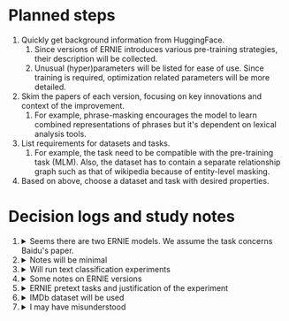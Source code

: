 # Planned steps

1. Quickly get background information from HuggingFace. 
    1. Since versions of ERNIE introduces various pre-training strategies, their description will be collected. 
    1. Unusual (hyper)parameters will be listed for ease of use. Since training is required, optimization related parameters will be more detailed.
1. Skim the papers of each version, focusing on key innovations and context of the improvement.
    1. For example, phrase-masking encourages the model to learn combined representations of phrases but it's dependent on lexical analysis tools.  
1. List requirements for datasets and tasks. 
    1. For example, the task need to be compatible with the pre-training task (MLM). Also, the dataset has to contain a separate relationship graph such as that of wikipedia because of entity-level masking. 
1. Based on above, choose a dataset and task with desired properties.

# Decision logs and study notes

1. <details>
    <summary> Seems there are two ERNIE models. We assume the task concerns Baidu's paper. </summary>

    With published versions on HuggingFace, it seems ERNIE by Baidu is much more popular. Following is the source paper and short note on each.
    - [Baidu's paper](https://arxiv.org/pdf/1904.09223v1): About token-level knowledge integration through a masking strategy that concerns entities and phrases. By using prior knowledge graph of entity relation (e.g. wikipedia) and lexical analysis tools, entity-level and phrase-level texts are masked in chunks. 
    - [Huawei's paper](https://arxiv.org/pdf/1905.07129v1): About fusing entity relationship knowledge graphs through specialized architecture. Compared to above, this method 1) uses separate embedding for entities 2) adds architectural components to fuse entities and tokens 3) does not consider phrases.
   </details>
1. <details>
    <summary> Notes will be minimal </summary>

    I messed up and ended up working on applying ERNIE methods to my research. Now due to time constraints (6 hours until EOD), I'll mainly work on implementation and come back to notes.
   </details>
1. <details>
    <summary> Will run text classification experiments </summary>

    Firstly, it's the cheapest and only affordable ERNIE-related task. Secondly, papers of all versions of ERNIE are limited to fine-tuning and does not run linear probing evaluation. Although I am not very familiar with language domain, linear probing has unique importance when arbitrary downstream classification tasks are concerned ([1] and [2]). Specifically, it's compatible with the learning pressure of cross-entropy-based losses which minimizes unnecessary information loss in features due to fine-tuning task.

    For linear probing, we freeze the pre-trained model. For each input, we collect the intermediate outputs of pre-selected layers. Lastly, a linear layer is trained for each intermediate layer. A same procedure can be found in BERT paper ([3]).

    [1] Alain, G., & Bengio, Y. (2018). Understanding intermediate layers using linear classifier probes. arXiv [Stat.ML]. Retrieved from [http://arxiv.org/abs/1610.01644](http://arxiv.org/abs/1610.01644)
    
    [2] Tomihari, A., & Sato, I. (2024). Understanding Linear Probing then Fine-tuning Language Models from NTK Perspective. arXiv [Cs.LG]. Retrieved from [http://arxiv.org/abs/2405.16747](http://arxiv.org/abs/2405.16747)

    [3] Devlin, J., Chang, M.-W., Lee, K., & Toutanova, K. (2019). BERT: Pre-training of Deep Bidirectional Transformers for Language Understanding. arXiv [Cs.CL]. Retrieved from [http://arxiv.org/abs/1810.04805](http://arxiv.org/abs/1810.04805)
    
   </details>
1. <details>
    <summary> Some notes on ERNIE versions </summary>

    - There are 3 main versions of ERNIE, mostly in Chinese.
    - On huggingface, only ERNIE 2.0 (103M params) has English version. Since I want to use pretrained model, I'll use this.
    - In ERNIE 1.0, the researchers propose masking related entities (based on additional knowledge graph data) and phrases (based on lexical tools) jointly. By predicting the whole chunk of such related tokens, the model is encouraged to encode higher-level representation.
    - In ERNIE 2.0, introduces a very simple continual pre-training framework which ensures none of the pretext tasks are ignored by the model. But more importantly to this experiment, they also propose several pre-training tasks which will be listed below.
    - In ERNIE 3.0, it seems their main contribution is adapting previously introduced innovations to large-scale models (10B params). For now, this paper is skipped.
   </details>
1. <details>
    <summary> ERNIE pretext tasks and justification of the experiment </summary>

    From self-supervised learning perspective, choice of pretext task needs to be compatible with all meaningful downstream tasks. For instance, contrastive learning from image domain injects various invariant properties depending on the data augmentation. Both intuition and empirical findings show that shift, scale, or rotation invariances are compatible with most image-related downstream tasks.

    List of pretext tasks:
    - Masked Language Modeling
        - Randomly masks tokens in input text and trains model to predict the original tokens.
        - Introduces inductive bias for understanding contextual word representations.
    - Word-aware Pre-training Tasks
        - Knowledge Masking Task
            - Masks entire phrases and named entities rather than individual tokens.
            - Introduces inductive bias for understanding high-level semantic units and knowledge integration.
        - Capitalization Prediction Task
            - Predicts whether words are capitalized or not.
            - Introduces inductive bias for understanding entity recognition cues.
        - Token-Document Relation Prediction Task
            - Predicts whether a token in one segment appears in other segments of the document.
            - Introduces inductive bias for identifying key words and main topics.
    - Structure-aware Pre-training Tasks
        - Sentence Reordering Task
            - Shuffles paragraph segments and trains model to reconstruct original order.
            - According to the authors, this is for understanding relationships among sentences. But in my opinion, this is teaching permutation invariance (i.e. similar representation when the inputs are permuted).
        - Sentence Distance Task
            - Classifies sentence pairs based on proximity (adjacent, same document, different documents).
            - Similar to above.
    - Semantic-aware Pre-training Tasks
        - Discourse Relation Task
            - Predicts semantic or rhetorical relations between sentence pairs. For example, transition word "But" implies the sentences have opposite meaning.
            - Introduces inductive bias for understanding higher-level reasoning and argument structure.
        - IR Relevance Task
            - Classifies query-title pairs based on search relevance (clicked, shown but not clicked, irrelevant). Based on data collected from commercial search engine.
            - Introduces inductive bias for understanding information retrieval patterns and user intent alignment.

    Note that NER task, for example, is directly addressed by knowledge masking pretext task. In order to keep the experiment interesting, a downstream task of text classification was selected. Although not directly addressed, structure-aware and semantic-aware tasks may show improvements.
   </details>
1. <details>
    <summary> IMDb dataset will be used </summary>

    This dataset was chosen because:
    - Simple binary classification
    - Only 50k samples which makes evaluation cheap
    - Balanced labels
   </details>
1. <details>
    <summary> I may have misunderstood </summary>

    In retrospect, it seems task 2 was not related to ERNIE... I will continue as is because 1) I'm way behind schedule 2) I've already invested too much time into ERNIE considerations. But this choice means I won't be able to effectively showcase data pre-processing skills which maybe can be tested during interview. 
   </details>


